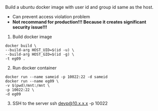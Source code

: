 Build a ubuntu docker image with user id and group id same as the host. 
- Can prevent access violation problem 
- **Not recommand for production!!! Because it creates significant security issue!!!**


1. Build docker image
```
docker build \
--build-arg HOST_UID=$(id -u) \
--build-arg HOST_GID=$(id -g) \
-t eg09 .
```

2. Run docker container
```
docker run --name sameid -p 10022:22 -d sameid
docker run --name eg09 \
-v $(pwd)/mnt:/mnt \
-p 10022:22 \
-d eg09
```

3. SSH to the server
ssh devp@10.x.x.x -p 10022
